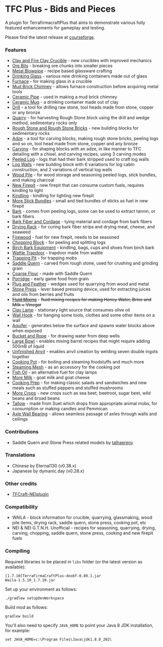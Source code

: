 # TFC Plus - Bids and Pieces
A plugin for TerrafirmacraftPlus that aims to demonstrate various fully featured enhancements for gameplay and testing.

Please find the latest release at [courseforge](https://www.curseforge.com/minecraft/mc-mods/tfcplus-bids).

### Features
* [Clay and Fire Clay Crucible](../../wiki/Crucible) - new crucibles with improved mechanics
* [Ore Bits](../../wiki/Ore-Bits) - breaking ore chunks into smaller pieces
* [Metal Blowpipe](../../wiki/Metal-Blowpipe) - recipe based glassware crafting
* [Drinking Glass](../../wiki/Drinking-Glass) - various new drinking containers made out of glass
* [Furnace](../../wiki/Furnace) - for making glass in a crucible
* [Mud Brick Chimney](../../wiki/Mud-brick-chimney) - allows furnace construction before acquiring metal tools
* [Ceramic Pipe](../../wiki/Ceramic-Pipe) - used in making a mud brick chimney
* [Ceramic Mug](../../wiki/Clay-Mug) - a drinking container made out of clay
* [Drill](../../wiki/Drill) - a tool for drilling raw stone, tool heads made from stone, copper or any bronze
* [Quarry](../../wiki/Quarry) - for harvesting Rough Stone block using the drill and wedge method, sedimentary rocks only
* [Rough Stone and Rough Stone Bricks](../../wiki/Rough-Stone) - new building blocks for sedimentary rocks
* [Adze](../../wiki/Adze) - a tool for carving blocks, making rough stone bricks, peeling logs and so on, tool head made from stone, copper and any bronze
* [Carving](../../wiki/Carving) - for shaping blocks with an adze, in like manner to TFC detailing with a chisel, and carving recipes, using 3 carving modes
* [Peeled Log](../../wiki/Peeled-Log) - logs that had their bark stripped used to craft log walls
* [Log Walls](../../wiki/Log-Wall) - new building block with 6 variations for log cabin construction, and 2 variations of vertical log walls
* [Wood Pile](../../wiki/Wood-Pile) - for wood storage and seasoning peeled logs, stick bundles, and making charcoal
* [New Firepit](../../wiki/Firepit) - new firepit that can consume custom fuels, requires kindling to light
* [Kindling](../../wiki/Kindling) - kindling for lighting new firepit
* [More Stick Bundles](../../wiki/Stick-Bundle) - small and tied bundles of sticks as fuel in new firepit
* [Bark](../../wiki/Bark) - comes from peeling logs, some can be used to extract tannin, or bark fibers
* [Bark Fiber and Cordage](../../wiki/Bark-Fiber) - tying material and cordage from bark fibers
* [Drying Rack](../../wiki/Drying-Rack) - for curing bark fiber strips and drying meat, cheese, and seaweed
* [Firewood](../../wiki/Firewood) - fuel for new firepit, needs to be seasoned
* [Chopping Block](../../wiki/Chopping-Block) - for peeling and splitting logs
* [Birch Bark Equipment](../../wiki/Birch-Bark-Sheet) - kindling, bags, cups and shoes from birch bark
* [Wattle Trapdoor](../../wiki/Wattle-Trapdoor) - trapdoor made from wattle
* [Trapping Pit](../../wiki/Trapping-Pit) - for trapping mobs
* [Saddle Quern](../../wiki/Saddle-Quern) - carved from rough stone, used for crushing and grinding grain
* [Coarse Flour](../../wiki/Coarse-Flour) - made with Saddle Quern
* [Porridge](../../wiki/Porridge) - early game food from grain
* [Plug and Feather](../../wiki/Plug-And-Feather) - wedges used for quarrying from wood and metal
* [Stone Press](../../wiki/Stone-Press) - lever based pressing device, used for extracting juices and oils from berries and fruits
* [~~Fluid Mixing~~](../../wiki/Fluid-Mixing) - ~~fluid mixing recipes for making Honey Water, Brine and Milk + Vinegar~~
* [Clay Lamp](../../wiki/Clay-Lamp) - stationary light source that consumes olive oil
* [Wall Hook](../../wiki/Wall-Hook) - for hanging some tools, clothes and some other items on a wall
* [Aquifer](../../wiki/Aquifer) - generates below the surface and spawns water blocks above when exposed
* [Bucket and Rope](../../wiki/Bucket-and-Rope) - for drawing water from deep wells
* [Large Bowl](../../wiki/Large-Bowl) - enables mixing barrel recipes that might require adding 500mB of liquid
* [Unfinished Anvil](../../wiki/Unfinished-Anvil) - enables anvil creation by welding seven double ingots together
* [Cooking Pot](../../wiki/Cooking-Pot) - for boiling and steaming foodstuffs and much more
* [Steaming Mesh](../../wiki/Steaming-Mesh) - as an accessory for the cooking pot
* [Fish Oil](../../wiki/Fish-Oil) - an alternative fuel for clay lamps
* [More Milk](../../wiki/More-Milk) - goat milk and goat cheese
* [Cooking Prep](../../wiki/Cooking-Prep) - for making classic salads and sandwiches and new meals such as stuffed peppers and stuffed mushrooms
* [More Crops](../../wiki/More-Crops) - new crops such as sea beet, beetroot, sugar beet, wild beans and broad beans
* [Tallow](../../wiki/Tallow) - made from Suet which drops from appropriate animal mobs, for consumption or making candles and Pemmican
* [Axle Wall Bearing](../../wiki/Axle-Wall-Bearing) - allows seamless passage of axles through walls and ceilings

### Contributions

* Saddle Quern and Stone Press related models by [talhaereny](https://github.com/talhaereny)

### Translations

* Chinese by Eternal130 (v0.38.x)
* Japanese by dymanic.day (v0.28.x)

### Other credits

* [TFCraft-NEIplugin](https://github.com/tfc-plus-addons/TFCraft-NEIplugin)

### Compatibility

* WAILA - block information for crucible, quarrying, glassmaking, wood pile items, drying rack, saddle quern, stone press, cooking pot, etc
* NEI & NEI G.T.N.H. Unofficial - recipes for seasoning, quarrying, drying, carving, chopping, saddle quern, stone press, cooking and new firepit fuels

### Compiling

Required libraries to be placed in `libs` folder (or the latest version as available):
```
[1.7.10]TerraFirmaCraftPlus-deobf-0.89.1.jar
Waila-1.5.10_1.7.10.jar
```

Set up your environment as follows:
```
./gradlew setupDevWorkspace
```

Build mod as follows:
```
gradlew build
```

You'll also need to specify `JAVA_HOME` to point your Java 8 JDK installation, for example:
```
set JAVA_HOME=c:\Program Files\Java\jdk1.8.0_202\
```
